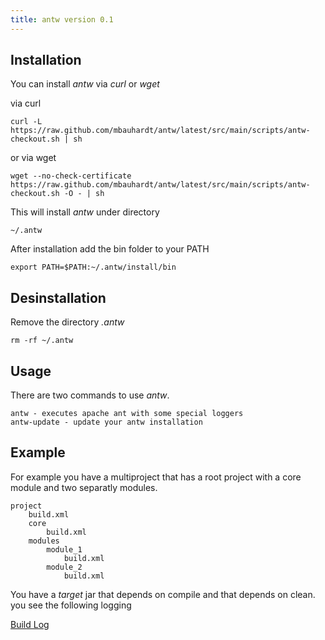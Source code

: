 ```yaml
---
title: antw version 0.1
---
```


## Installation
You can install *antw* via *curl* or *wget*  

via curl

    curl -L https://raw.github.com/mbauhardt/antw/latest/src/main/scripts/antw-checkout.sh | sh

or via wget

    wget --no-check-certificate https://raw.github.com/mbauhardt/antw/latest/src/main/scripts/antw-checkout.sh -O - | sh


This will install *antw* under directory

    ~/.antw

After installation add the bin folder to your PATH

    export PATH=$PATH:~/.antw/install/bin



## Desinstallation
Remove the directory *.antw*

    rm -rf ~/.antw



## Usage
There are two commands to use *antw*.

    antw - executes apache ant with some special loggers
    antw-update - update your antw installation


## Example
For example you have a multiproject that has a root project with a core module and two separatly modules.

    project
        build.xml
        core
            build.xml
        modules
            module_1
                build.xml
            module_2
                build.xml

You have a *target* jar that depends on compile and that depends on clean. you see the following logging

[Build Log](antw_usage.png)
